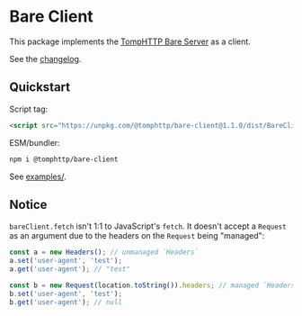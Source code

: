 # Bare Client

This package implements the [TompHTTP Bare Server](https://github.com/tomphttp/specifications/blob/master/BareServer.md) as a client.

See the [changelog](./CHANGELOG.md).

## Quickstart

Script tag:

```html
<script src="https://unpkg.com/@tomphttp/bare-client@1.1.0/dist/BareClient.cjs"></script>
```

ESM/bundler:

```sh
npm i @tomphttp/bare-client
```

See [examples/](examples/).

## Notice

`bareClient.fetch` isn't 1:1 to JavaScript's `fetch`. It doesn't accept a `Request` as an argument due to the headers on the `Request` being "managed":

```js
const a = new Headers(); // unmanaged `Headers`
a.set('user-agent', 'test');
a.get('user-agent'); // "test"

const b = new Request(location.toString()).headers; // managed `Headers`
b.set('user-agent', 'test');
b.get('user-agent'); // null
```
